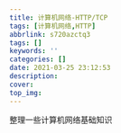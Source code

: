 ```yaml
---
title: 计算机网络-HTTP/TCP
tags: [计算机网络,HTTP]
abbrlink: s720azctq3
tags: []
keywords: ''
categories: []
date: 2021-03-25 23:12:53
description:
cover: 
top_img:
---
```




整理一些计算机网络基础知识
